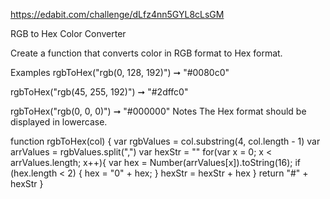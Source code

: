 https://edabit.com/challenge/dLfz4nn5GYL8cLsGM

RGB to Hex Color Converter

Create a function that converts color in RGB format to Hex format.

Examples
rgbToHex("rgb(0, 128, 192)") ➞ "#0080c0"

rgbToHex("rgb(45, 255, 192)") ➞ "#2dffc0"

rgbToHex("rgb(0, 0, 0)") ➞ "#000000"
Notes
The Hex format should be displayed in lowercase.

function rgbToHex(col) {
	var rgbValues = col.substring(4, col.length - 1)
	var arrValues = rgbValues.split(",")
	var hexStr = ""
	for(var x = 0; x < arrValues.length; x++){
		var hex = Number(arrValues[x]).toString(16);
		if (hex.length < 2) {
				 hex = "0" + hex;
		}
		hexStr = hexStr + hex
	}
	return "#" + hexStr
}